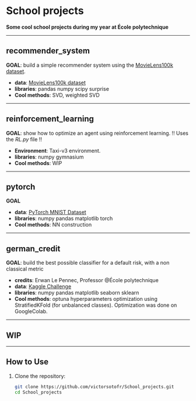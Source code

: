 # School projects
**Some cool school projects during my year at École polytechnique**

---

## recommender_system  
**GOAL**: build a simple recommender system using the [MovieLens100k dataset](https://grouplens.org/datasets/movielens/100k/).
  * **data**: [MovieLens100k dataset](https://grouplens.org/datasets/movielens/100k/)
  * **libraries**: pandas numpy scipy surprise
  * **Cool methods**: SVD, weighted SVD

---

## reinforcement_learning  
**GOAL**: show how to optimize an agent using reinforcement learning.
!! Uses the *RL.py* file !!
   * **Environment**: Taxi-v3 environment.
   * **libraries**: numpy gymnasium
   * **Cool methods**: WIP

---

## pytorch
**GOAL**
   * **data**: [PyTorch MNIST Dataset](https://pytorch.org/vision/main/generated/torchvision.datasets.MNIST.html)
   * **libraries**: numpy pandas matplotlib torch
   * **Cool methods**: NN construction

---

## german_credit
**GOAL**: build the best possible classifier for a default risk, with a non classical metric
   * **credits**: Erwan Le Pennec, Professor @École polytechnique
   * **data**: [Kaggle Challenge](https://www.kaggle.com/competitions/dsb-24-german-credit/overview)
   * **libraries**: numpy pandas matplotlib seaborn sklearn
   * **Cool methods**: optuna hyperparameters optimization using StratifiedKFold (for unbalanced classes). Optimization was done on GoogleColab.

---

## WIP

---

## How to Use  
1. Clone the repository:  
   ```bash
   git clone https://github.com/victorsotofr/School_projects.git
   cd School_projects
